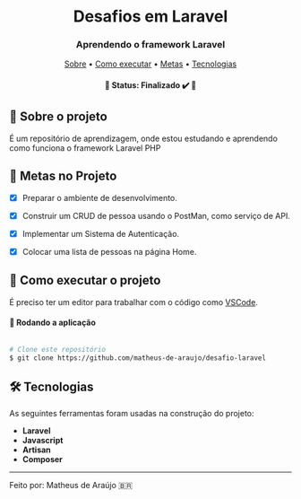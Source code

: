<h1 align="center" font-weight:bold">
   Desafios em Laravel
</h1>

<h3 align="center">
    Aprendendo o framework Laravel
</h3>

<p align="center">
	<a href="#-sobre-o-projeto">Sobre</a> •
 	<a href="#-como-executar-o-projeto">Como executar</a> • 
 	<a href="#-metas-no-projeto">Metas</a> • 
  	<a href="#-tecnologias">Tecnologias</a>
</p>
                           
<h4 align="center"> 
	🚧  Status: Finalizado ✔️ 🚧
</h4>


## :pencil: Sobre o projeto
É um repositório de aprendizagem, onde estou estudando e aprendendo como funciona o framework Laravel PHP
	 
## 🎯 Metas no Projeto
- [X] Preparar o ambiente de desenvolvimento.

- [X] Construir um CRUD de pessoa usando o PostMan, como serviço de API.

- [X]  Implementar um Sistema de Autenticação.

- [x] Colocar uma lista de pessoas na página Home.

## 🚀 Como executar o projeto

É preciso ter um editor para trabalhar com o código como [VSCode](https://code.visualstudio.com/).

#### 🧭 Rodando a aplicação

```bash

# Clone este repositório
$ git clone https://github.com/matheus-de-araujo/desafio-laravel

```

## 🛠 Tecnologias

As seguintes ferramentas foram usadas na construção do projeto:

- **Laravel**
- **Javascript**
- **Artisan**
- **Composer**

---

Feito por: Matheus de Araújo 🇧🇷
